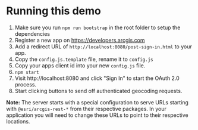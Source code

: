 # Running this demo

1. Make sure you run `npm run bootstrap` in the root folder to setup the dependencies
2. Register a new app on https://developers.arcgis.com
3. Add a redirect URL of `http://localhost:8080/post-sign-in.html` to your app.
4. Copy the `config.js.template` file, rename it to `config.js`
5. Copy your apps client id into your new `config.js` file.
6. `npm start`
7. Visit http://localhost:8080 and click "Sign In" to start the OAuth 2.0 process.
8. Start clicking buttons to send off authenticated geocoding requests.

**Note:** The server starts with a special configuration to serve URLs starting with `@esri/arcgis-rest-*` from their respective packages. In your application you will need to change these URLs to point to their respective locations.
